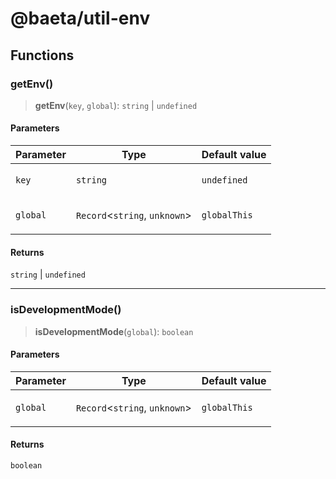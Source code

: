 # @baeta/util-env

## Functions

### getEnv()

> **getEnv**(`key`, `global`): `string` \| `undefined`

#### Parameters

<table>
<thead>
<tr>
<th>Parameter</th>
<th>Type</th>
<th>Default value</th>
</tr>
</thead>
<tbody>
<tr>
<td>

`key`

</td>
<td>

`string`

</td>
<td>

`undefined`

</td>
</tr>
<tr>
<td>

`global`

</td>
<td>

`Record`\<`string`, `unknown`\>

</td>
<td>

`globalThis`

</td>
</tr>
</tbody>
</table>

#### Returns

`string` \| `undefined`

---

### isDevelopmentMode()

> **isDevelopmentMode**(`global`): `boolean`

#### Parameters

<table>
<thead>
<tr>
<th>Parameter</th>
<th>Type</th>
<th>Default value</th>
</tr>
</thead>
<tbody>
<tr>
<td>

`global`

</td>
<td>

`Record`\<`string`, `unknown`\>

</td>
<td>

`globalThis`

</td>
</tr>
</tbody>
</table>

#### Returns

`boolean`
